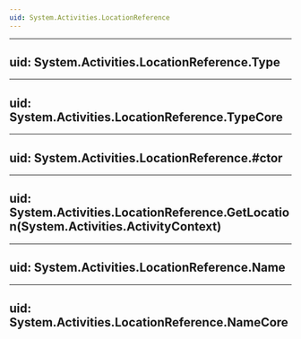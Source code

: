 ```yaml
---
uid: System.Activities.LocationReference
---
```


---
uid: System.Activities.LocationReference.Type
---

---
uid: System.Activities.LocationReference.TypeCore
---

---
uid: System.Activities.LocationReference.#ctor
---

---
uid: System.Activities.LocationReference.GetLocation(System.Activities.ActivityContext)
---

---
uid: System.Activities.LocationReference.Name
---

---
uid: System.Activities.LocationReference.NameCore
---
